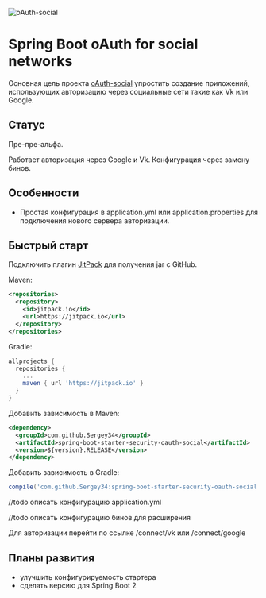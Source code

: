 ![oAuth-social](https://travis-ci.org/Sergey34/spring-boot-starter-security-oauth-social.svg?branch=master)

# Spring Boot oAuth for social networks

Основная цель проекта [oAuth-social](https://github.com/Sergey34/spring-boot-starter-security-oauth-social) упростить создание приложений, использующих авторизацию через социальные сети такие как Vk или Google.

## Статус ##

Пре-пре-альфа. 

Работает авторизация через Google и Vk. Конфигурация через замену бинов.


## Особенности ##

* Простая конфигурация в application.yml или application.properties для подключения нового сервера авторизации.

## Быстрый старт ##

Подключить плагин [JitPack](https://jitpack.io/) для получения jar с GitHub.

Maven:

```xml
<repositories>
  <repository>
    <id>jitpack.io</id>
    <url>https://jitpack.io</url>
  </repository>
</repositories>
```

Gradle:

```gradle
allprojects {
  repositories {
	...
	maven { url 'https://jitpack.io' }
  }
}
```

Добавить зависимость в Maven:

```xml
<dependency>
  <groupId>com.github.Sergey34</groupId>
  <artifactId>spring-boot-starter-security-oauth-social</artifactId>
  <version>${version}.RELEASE</version>
</dependency>
```

Добавить зависимость в Gradle:

```gradle
compile('com.github.Sergey34:spring-boot-starter-security-oauth-social:0.0.1-RELEASE-SNAPSHOT')
```

//todo описать конфигурацию application.yml

//todo описать конфигурацию бинов для расширения

Для авторизации перейти по ссылке /connect/vk или /connect/google

## Планы развития ##

* улучшить конфигурируемость стартера
* сделать версию для Spring Boot 2

